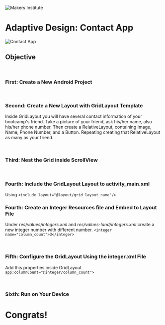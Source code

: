 ![Makers Institute](../images/logo-makersinstitute.png)

# Adaptive Design: Contact App

![Contact App](../images/w2d3.jpg)

## Objective

</br>

### First: Create a New Android Project

</br>

### Second: Create a New Layout with GridLayout Template
Inside GridLayout you will have several contact information of your bootcamp's friend. Take a picture of your friend, ask his/her name, also his/her phone number. Then create a RelativeLayout, containing Image, Name, Phone Number, and a Button. Repeating creating that RelativeLayout  as many as your friend.

</br>

### Third: Nest the Grid inside ScrollView

</br>

### Fourth: Include the GridLayout Layout to activity_main.xml
Using `<include layout="@layout/grid_layout_name"/>`

### Fourth: Create an Integer Resources file and Embed to Layout File
Under *res/values/integers.xml* and *res/values-land/integers.xml* create a new integer number with different number. `<integer name="column_count">3</integer>`

</br>

### Fifth: Configure the GridLayout Using the integer.xml File
Add this properties inside GridLayout `app:columnCount="@integer/column_count">`

</br>

### Sixth: Run on Your Device


# Congrats!
